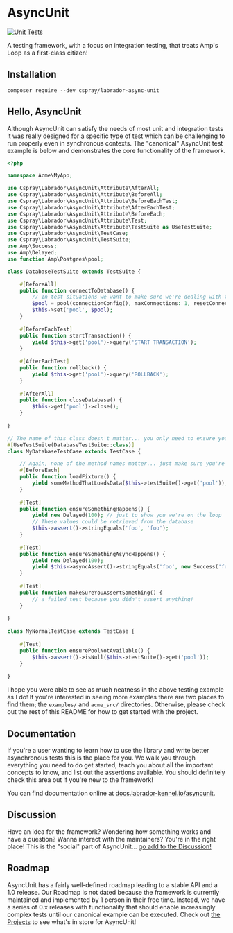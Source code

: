 # AsyncUnit

[![Unit Tests](https://github.com/labrador-kennel/async-testing/actions/workflows/php.yml/badge.svg)](https://github.com/labrador-kennel/async-testing/actions/workflows/php.yml)

A testing framework, with a focus on integration testing, that treats Amp's Loop as a first-class citizen!

## Installation

```
composer require --dev cspray/labrador-async-unit
```

## Hello, AsyncUnit

Although AsyncUnit can satisfy the needs of most unit and integration tests it was really designed for a specific type of 
test which can be challenging to run properly even in synchronous contexts. The "canonical" AsyncUnit test example 
is below and demonstrates the core functionality of the framework.

```php
<?php

namespace Acme\MyApp;

use Cspray\Labrador\AsyncUnit\Attribute\AfterAll;
use Cspray\Labrador\AsyncUnit\Attribute\BeforeAll;
use Cspray\Labrador\AsyncUnit\Attribute\BeforeEachTest;
use Cspray\Labrador\AsyncUnit\Attribute\AfterEachTest;
use Cspray\Labrador\AsyncUnit\Attribute\BeforeEach;
use Cspray\Labrador\AsyncUnit\Attribute\Test;
use Cspray\Labrador\AsyncUnit\Attribute\TestSuite as UseTestSuite;
use Cspray\Labrador\AsyncUnit\TestCase;
use Cspray\Labrador\AsyncUnit\TestSuite;
use Amp\Success;
use Amp\Delayed;
use function Amp\Postgres\pool;

class DatabaseTestSuite extends TestSuite {

    #[BeforeAll]
    public function connectToDatabase() {
        // In test situations we want to make sure we're dealing with the same connection so we can properly clean up data
        $pool = pool(connectionConfig(), maxConnections: 1, resetConnections: false);
        $this->set('pool', $pool);
    }
    
    #[BeforeEachTest]
    public function startTransaction() {
        yield $this->get('pool')->query('START TRANSACTION');
    }
    
    #[AfterEachTest]
    public function rollback() {
        yield $this->get('pool')->query('ROLLBACK');
    }
    
    #[AfterAll]
    public function closeDatabase() {
        $this->get('pool')->close();
    }
    
}

// The name of this class doesn't matter... you only need to ensure you extend TestCase
#[UseTestSuite(DatabaseTestSuite::class)]
class MyDatabaseTestCase extends TestCase {

    // Again, none of the method names matter... just make sure you're annotating with the correct Attribute
    #[BeforeEach]
    public function loadFixture() {
        yield someMethodThatLoadsData($this->testSuite()->get('pool'));
    }
    
    #[Test]
    public function ensureSomethingHappens() {
        yield new Delayed(100); // just to show you we're on the loop
        // These values could be retrieved from the database
        $this->assert()->stringEquals('foo', 'foo');
    }
    
    #[Test]
    public function ensureSomethingAsyncHappens() {
        yield new Delayed(100);
        yield $this->asyncAssert()->stringEquals('foo', new Success('foo'));
    }
    
    #[Test]
    public function makeSureYouAssertSomething() {
        // a failed test because you didn't assert anything!
    }
    
}
    
class MyNormalTestCase extends TestCase {
    
    #[Test]
    public function ensurePoolNotAvailable() {
        $this->assert()->isNull($this->testSuite()->get('pool'));
    }
    
}
```

I hope you were able to see as much neatness in the above testing example as I do! If you're interested in seeing more 
examples there are two places to find them; the `examples/` and `acme_src/` directories. Otherwise, please check out the 
rest of this README for how to get started with the project.

## Documentation

If you're a user wanting to learn how to use the library and write better asynchronous tests this is the place for you. 
We walk you through everything you need to do get started, teach you about all the important concepts to know, and 
list out the assertions available. You should definitely check this area out if you're new to the framework!

You can find documentation online at [docs.labrador-kennel.io/asyncunit](https://docs.labrador-kennel.io/asyncunit).

## Discussion

Have an idea for the framework? Wondering how something works and have a question? Wanna interact with the maintainers? 
You're in the right place! This is the "social" part of AsyncUnit... [go add to the Discussion!](https://github.com/labrador-kennel/async-unit/discussions)

## Roadmap

AsyncUnit has a fairly well-defined roadmap leading to a stable API and a 1.0 release. Our Roadmap is not dated because 
the framework is currently maintained and implemented by 1 person in their free time. Instead, we have a series of 0.x 
releases with functionality that should enable increasingly complex tests until our canonical example can be executed.
Check out [the Projects](https://github.com/labrador-kennel/async-unit/projects) to see what's in store for AsyncUnit!